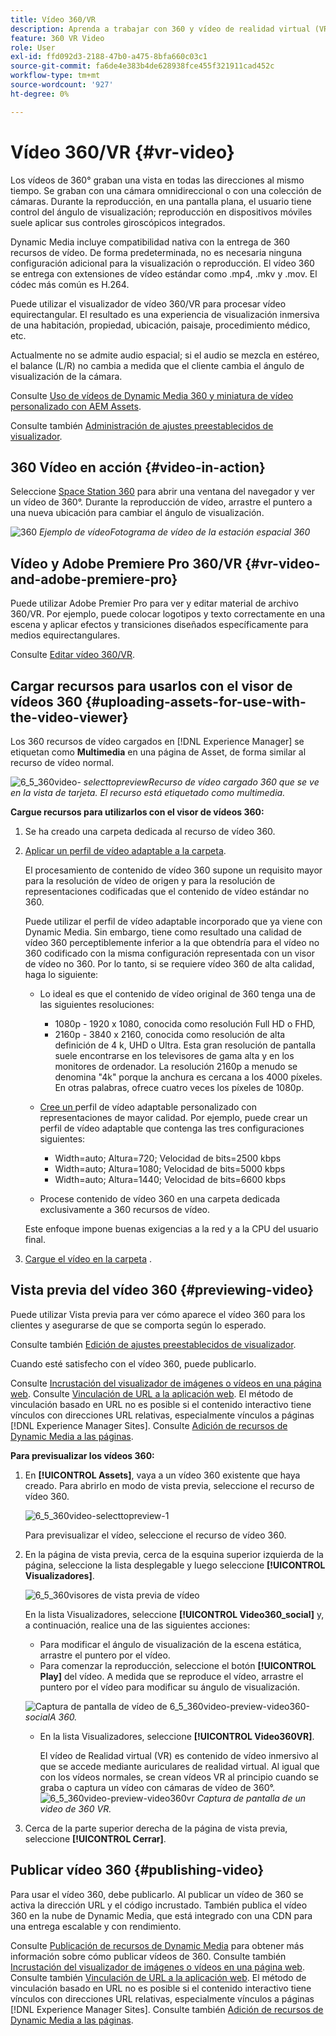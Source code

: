 ```yaml
---
title: Vídeo 360/VR
description: Aprenda a trabajar con 360 y vídeo de realidad virtual (VR) en Dynamic Media.
feature: 360 VR Video
role: User
exl-id: ffd092d3-2188-47b0-a475-8bfa660c03c1
source-git-commit: fa6de4e383b4de628938fce455f321911cad452c
workflow-type: tm+mt
source-wordcount: '927'
ht-degree: 0%

---
```


# Vídeo 360/VR {#vr-video}

Los vídeos de 360° graban una vista en todas las direcciones al mismo tiempo. Se graban con una cámara omnidireccional o con una colección de cámaras. Durante la reproducción, en una pantalla plana, el usuario tiene control del ángulo de visualización; reproducción en dispositivos móviles suele aplicar sus controles giroscópicos integrados.

Dynamic Media incluye compatibilidad nativa con la entrega de 360 recursos de vídeo. De forma predeterminada, no es necesaria ninguna configuración adicional para la visualización o reproducción. El vídeo 360 se entrega con extensiones de vídeo estándar como .mp4, .mkv y .mov. El códec más común es H.264.

Puede utilizar el visualizador de vídeo 360/VR para procesar vídeo equirectangular. El resultado es una experiencia de visualización inmersiva de una habitación, propiedad, ubicación, paisaje, procedimiento médico, etc.

Actualmente no se admite audio espacial; si el audio se mezcla en estéreo, el balance (L/R) no cambia a medida que el cliente cambia el ángulo de visualización de la cámara.

Consulte [Uso de vídeos de Dynamic Media 360 y miniatura de vídeo personalizado con AEM Assets](https://experienceleague.adobe.com/docs/experience-manager-learn/assets/dynamic-media/dynamic-media-360-video-custom-thumbnail-feature-video-use.html#dynamic-media).

Consulte también [Administración de ajustes preestablecidos de visualizador](/help/assets/dynamic-media/managing-viewer-presets.md).

## 360 Vídeo en acción {#video-in-action}

Seleccione [Space Station 360](https://mobiletest.scene7.com/s7viewers/html5/Video360Viewer.html?asset=Viewers/space_station_360-AVS) para abrir una ventana del navegador y ver un vídeo de 360°. Durante la reproducción de vídeo, arrastre el puntero a una nueva ubicación para cambiar el ángulo de visualización.

![360 ](assets/6_5_360videoiss_simplified.png)
*Ejemplo de vídeoFotograma de vídeo de la estación espacial 360*

## Vídeo y Adobe Premiere Pro 360/VR {#vr-video-and-adobe-premiere-pro}

Puede utilizar Adobe Premier Pro para ver y editar material de archivo 360/VR. Por ejemplo, puede colocar logotipos y texto correctamente en una escena y aplicar efectos y transiciones diseñados específicamente para medios equirectangulares.

Consulte [Editar vídeo 360/VR](https://helpx.adobe.com/premiere-pro/how-to/edit-360-vr-video.html).

## Cargar recursos para usarlos con el visor de vídeos 360 {#uploading-assets-for-use-with-the-video-viewer}

Los 360 recursos de vídeo cargados en [!DNL Experience Manager] se etiquetan como **Multimedia** en una página de Asset, de forma similar al recurso de vídeo normal.

![6_5_360video-](assets/6_5_360video-selecttopreview.png)
*selecttopreviewRecurso de vídeo cargado 360 que se ve en la vista de tarjeta. El recurso está etiquetado como multimedia.*

**Cargue recursos para utilizarlos con el visor de vídeos 360:**

1. Se ha creado una carpeta dedicada al recurso de vídeo 360.
1. [Aplicar un perfil de vídeo adaptable a la carpeta](/help/assets/dynamic-media/video-profiles.md#applying-a-video-profile-to-folders).

   El procesamiento de contenido de vídeo 360 supone un requisito mayor para la resolución de vídeo de origen y para la resolución de representaciones codificadas que el contenido de vídeo estándar no 360.

   Puede utilizar el perfil de vídeo adaptable incorporado que ya viene con Dynamic Media. Sin embargo, tiene como resultado una calidad de vídeo 360 perceptiblemente inferior a la que obtendría para el vídeo no 360 codificado con la misma configuración representada con un visor de vídeo no 360. Por lo tanto, si se requiere vídeo 360 de alta calidad, haga lo siguiente:

   * Lo ideal es que el contenido de vídeo original de 360 tenga una de las siguientes resoluciones:

      * 1080p - 1920 x 1080, conocida como resolución Full HD o FHD,
      * 2160p - 3840 x 2160, conocida como resolución de alta definición de 4 k, UHD o Ultra. Esta gran resolución de pantalla suele encontrarse en los televisores de gama alta y en los monitores de ordenador. La resolución 2160p a menudo se denomina &quot;4k&quot; porque la anchura es cercana a los 4000 píxeles. En otras palabras, ofrece cuatro veces los píxeles de 1080p.
   * [Cree un ](/help/assets/dynamic-media/video-profiles.md#creating-a-video-encoding-profile-for-adaptive-streaming) perfil de vídeo adaptable personalizado con representaciones de mayor calidad. Por ejemplo, puede crear un perfil de vídeo adaptable que contenga las tres configuraciones siguientes:

      * Width=auto; Altura=720; Velocidad de bits=2500 kbps
      * Width=auto; Altura=1080; Velocidad de bits=5000 kbps
      * Width=auto; Altura=1440; Velocidad de bits=6600 kbps
   * Procese contenido de vídeo 360 en una carpeta dedicada exclusivamente a 360 recursos de vídeo.

   Este enfoque impone buenas exigencias a la red y a la CPU del usuario final.

1. [Cargue el vídeo en la carpeta](/help/assets/manage-video-assets.md#upload-and-preview-video-assets) .

<!--

## Overriding the default aspect ratio of 360 videos  {#overriding-the-default-aspect-ratio-of-videos}

For an uploaded asset to qualify as a 360 video that you intend to use with the 360 Video viewer, the asset must have an aspect ratio of 2.

By default, AEM detects video as "360" if its aspect ratio (width/height) is 2.0. If you are an Administrator, you can override the default aspect ratio setting of 2 by setting the optional `s7video360AR` property in CRXDE Lite at the following:

* `/conf/global/settings/cloudconfigs/dmscene7/jcr:content`

  * **Property type**: Double
  * **Value**: floating-point aspect ratio, default 2.0.

After you set this property, it takes effect immediately on both existing videos and newly uploaded videos.

The aspect ratio applies to 360 video assets for the asset details page and the [Video 360 Media WCM component](/help/assets/dynamic-media/adding-dynamic-media-assets-to-pages.md#dynamic-media-components).

Start by uploading 360 Videos.

-->

## Vista previa del vídeo 360 {#previewing-video}

Puede utilizar Vista previa para ver cómo aparece el vídeo 360 para los clientes y asegurarse de que se comporta según lo esperado.

Consulte también [Edición de ajustes preestablecidos de visualizador](/help/assets/dynamic-media/managing-viewer-presets.md#editing-viewer-presets).

Cuando esté satisfecho con el vídeo 360, puede publicarlo.

Consulte [Incrustación del visualizador de imágenes o vídeos en una página web](/help/assets/dynamic-media/embed-code.md).
Consulte [Vinculación de URL a la aplicación web](/help/assets/dynamic-media/linking-urls-to-yourwebapplication.md). El método de vinculación basado en URL no es posible si el contenido interactivo tiene vínculos con direcciones URL relativas, especialmente vínculos a páginas [!DNL Experience Manager Sites].
Consulte [Adición de recursos de Dynamic Media a las páginas](/help/assets/dynamic-media/adding-dynamic-media-assets-to-pages.md).

**Para previsualizar los vídeos 360:**

1. En **[!UICONTROL Assets]**, vaya a un vídeo 360 existente que haya creado. Para abrirlo en modo de vista previa, seleccione el recurso de vídeo 360.

   ![6_5_360video-selecttopreview-1](assets/6_5_360video-selecttopreview-1.png)

   Para previsualizar el vídeo, seleccione el recurso de vídeo 360.

1. En la página de vista previa, cerca de la esquina superior izquierda de la página, seleccione la lista desplegable y luego seleccione **[!UICONTROL Visualizadores]**.

   ![6_5_360visores de vista previa de vídeo](assets/6_5_360video-preview-viewers.png)

   En la lista Visualizadores, seleccione **[!UICONTROL Video360_social]** y, a continuación, realice una de las siguientes acciones:

   * Para modificar el ángulo de visualización de la escena estática, arrastre el puntero por el vídeo.
   * Para comenzar la reproducción, seleccione el botón **[!UICONTROL Play]** del vídeo. A medida que se reproduce el vídeo, arrastre el puntero por el vídeo para modificar su ángulo de visualización.

   ![Captura de pantalla de vídeo de 6_5_360video-preview-video360-](assets/6_5_360video-preview-video360-social.png)*socialA 360.*

   * En la lista Visualizadores, seleccione **[!UICONTROL Video360VR]**.

      El vídeo de Realidad virtual (VR) es contenido de vídeo inmersivo al que se accede mediante auriculares de realidad virtual. Al igual que con los vídeos normales, se crean vídeos VR al principio cuando se graba o captura un vídeo con cámaras de vídeo de 360°.
   ![6_5_360video-preview-video360vr](assets/6_5_360video-preview-video360vr.png)
   *Captura de pantalla de un video de 360 VR.*

1. Cerca de la parte superior derecha de la página de vista previa, seleccione **[!UICONTROL Cerrar]**.

## Publicar vídeo 360 {#publishing-video}

Para usar el vídeo 360, debe publicarlo. Al publicar un vídeo de 360 se activa la dirección URL y el código incrustado. También publica el vídeo 360 en la nube de Dynamic Media, que está integrado con una CDN para una entrega escalable y con rendimiento.

Consulte [Publicación de recursos de Dynamic Media](/help/assets/dynamic-media/publishing-dynamicmedia-assets.md) para obtener más información sobre cómo publicar vídeos de 360.
Consulte también [Incrustación del visualizador de imágenes o vídeos en una página web](/help/assets/dynamic-media/embed-code.md).
Consulte también [Vinculación de URL a la aplicación web](/help/assets/dynamic-media/linking-urls-to-yourwebapplication.md). El método de vinculación basado en URL no es posible si el contenido interactivo tiene vínculos con direcciones URL relativas, especialmente vínculos a páginas [!DNL Experience Manager Sites].
Consulte también [Adición de recursos de Dynamic Media a las páginas](/help/assets/dynamic-media/adding-dynamic-media-assets-to-pages.md).
